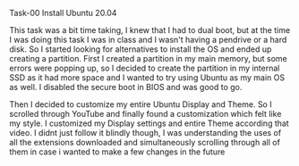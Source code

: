 Task-00  Install Ubuntu 20.04

This task was a bit time taking, I knew that I had to dual boot, but at the time I was doing this task I was in class and I wasn't having a pendrive or a hard disk. So I started looking for alternatives to install the OS and ended up creating a partition. First I created a partition in my main memory, but some errors were popping up, so I decided to create the partition in my internal SSD as it had more space and I wanted to try using Ubuntu as my main OS as well. I disabled the secure boot in BIOS and was good to go.

Then I decided to customize my entire Ubuntu Display and Theme. So I scrolled through YouTube and finally found a customization which felt like my style. I customized my Display settings and entire Theme according that video. I didnt just follow it blindly though, I was understanding the uses of all the extensions downloaded and simultaneously scrolling through all of them in case i wanted to make a few changes in the future
